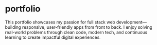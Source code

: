 # portfolio
This portfolio showcases my passion for full stack web development—building responsive, user-friendly apps from front to back. I enjoy solving real-world problems through clean code, modern tech, and continuous learning to create impactful digital experiences.
